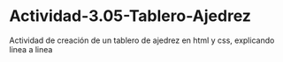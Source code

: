 # Actividad-3.05-Tablero-Ajedrez
Actividad de creación de un tablero de ajedrez en html y css, explicando linea a linea

